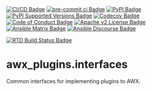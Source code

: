 <!-- DO-NOT-REMOVE-docs-badges-START -->

[![CI/CD Badge]][CI/CD]
[![pre-commit.ci Badge]][pre-commit.ci]
[![PyPI Badge]][PyPI]
[![PyPI Supported Versions Badge]][PyPI Supported Versions]
[![Codecov Badge]][Codecov]
[![Code of Conduct Badge]][Code of Conduct]
[![Apache v2 License Badge]][Apache v2 License]
[![Ansible Matrix Badge]][Ansible Matrix]
[![Ansible Discourse Badge]][Ansible Discourse]

[CI/CD Badge]:
https://github.com/ansible/awx_plugins.interfaces/actions/workflows/ci-cd.yml/badge.svg?branch=devel
[CI/CD]: https://github.com/ansible/awx_plugins.interfaces/actions/workflows/ci-cd.yml

[pre-commit.ci Badge]:
https://results.pre-commit.ci/badge/github/ansible/awx_plugins.interfaces/devel.svg
[pre-commit.ci]:
https://results.pre-commit.ci/latest/github/ansible/awx_plugins.interfaces/devel

[PyPI Badge]: https://img.shields.io/pypi/v/awx_plugins.interfaces
[PyPI]: https://pypi.org/p/awx_plugins.interfaces

[PyPI Supported Versions Badge]: https://img.shields.io/pypi/pyversions/awx_plugins.interfaces.svg
[PyPI Supported Versions]: https://pypi.org/p/awx_plugins.interfaces

[Codecov Badge]: https://codecov.io/gh/ansible/awx_plugins.interfaces/branch/devel/graph/badge.svg
[Codecov]: https://app.codecov.io/gh/ansible/awx_plugins.interfaces

[Code of Conduct Badge]: https://img.shields.io/badge/code%20of%20conduct-Ansible-yellow.svg
[Code of Conduct]: https://docs.ansible.com/ansible/latest/community/code_of_conduct.html

[Apache v2 License Badge]: https://img.shields.io/badge/license-Apache%202.0-brightgreen.svg
[Apache v2 License]: https://github.com/ansible/awx_plugins.interfaces/blob/devel/LICENSE

[Ansible Matrix Badge]:
https://img.shields.io/badge/matrix-Ansible%20Community-blueviolet.svg?logo=matrix
[Ansible Matrix]: https://chat.ansible.im/#/welcome

[Ansible Discourse Badge]:
https://img.shields.io/badge/discourse-Ansible%20Community-yellowgreen.svg?logo=discourse
[Ansible Discourse]: https://forum.ansible.com
<!-- DO-NOT-REMOVE-docs-badges-END -->

[![RTD Build Status Badge]][RTD Docs]

[RTD Build Status Badge]:
https://readthedocs.org/projects/awx-plugins-interfaces/badge/?version=latest
[RTD Docs]: https://awx-plugins-interfaces.rtfd.io

# awx_plugins.interfaces

<!-- DO-NOT-REMOVE-docs-intro-START -->
Common interfaces for implementing plugins to AWX.
<!-- DO-NOT-REMOVE-docs-intro-END -->
